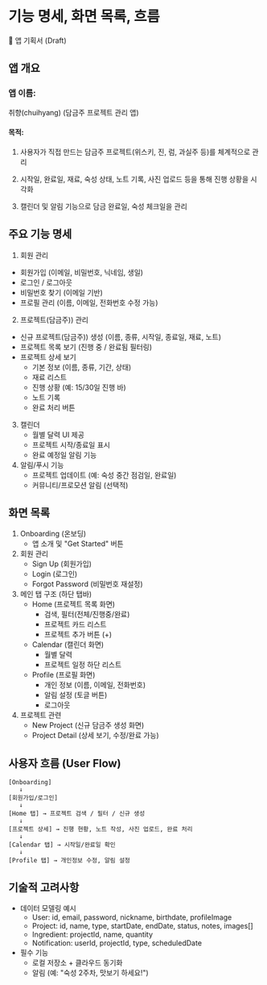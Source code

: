 # 기능 명세, 화면 목록, 흐름

📱 앱 기획서 (Draft)
## 앱 개요

### 앱 이름: 
취향(chuihyang) (담금주 프로젝트 관리 앱)
#### 목적:
1. 사용자가 직접 만드는 담금주 프로젝트(위스키, 진, 럼, 과실주 등)를 체계적으로 관리
2. 시작일, 완료일, 재료, 숙성 상태, 노트 기록, 사진 업로드 등을 통해 진행 상황을 시각화

3. 캘린더 및 알림 기능으로 담금 완료일, 숙성 체크일을 관리


## 주요 기능 명세

1. 회원 관리
  - 회원가입 (이메일, 비밀번호, 닉네임, 생일)
  - 로그인 / 로그아웃
  - 비밀번호 찾기 (이메일 기반)
  - 프로필 관리 (이름, 이메일, 전화번호 수정 가능)
2. 프로젝트(담금주)) 관리
  - 신규 프로젝트(담금주)) 생성 (이름, 종류, 시작일, 종료일, 재료, 노트)
  - 프로젝트 목록 보기 (진행 중 / 완료됨 필터링)
  - 프로젝트 상세 보기
     - 기본 정보 (이름, 종류, 기간, 상태)
     - 재료 리스트
     - 진행 상황 (예: 15/30일 진행 바)
     - 노트 기록
     - 완료 처리 버튼
3. 캘린더
   - 월별 달력 UI 제공
   - 프로젝트 시작/종료일 표시
   - 완료 예정일 알림 기능
4. 알림/푸시 기능
   - 프로젝트 업데이트 (예: 숙성 중간 점검일, 완료일)
   - 커뮤니티/프로모션 알림 (선택적)

## 화면 목록
1. Onboarding (온보딩)
   - 앱 소개 및 "Get Started" 버튼
2. 회원 관리
   - Sign Up (회원가입)
   - Login (로그인)
   - Forgot Password (비밀번호 재설정)
3. 메인 탭 구조 (하단 탭바)
   - Home (프로젝트 목록 화면)
      - 검색, 필터(전체/진행중/완료)
      - 프로젝트 카드 리스트
      - 프로젝트 추가 버튼 (+)
   - Calendar (캘린더 화면)
      - 월별 달력
      - 프로젝트 일정 하단 리스트
   - Profile (프로필 화면)
      - 개인 정보 (이름, 이메일, 전화번호)
      - 알림 설정 (토글 버튼)
      - 로그아웃
4. 프로젝트 관련
   - New Project (신규 담금주 생성 화면)
   - Project Detail (상세 보기, 수정/완료 가능)


## 사용자 흐름 (User Flow)
```
[Onboarding] 
   ↓
[회원가입/로그인] 
   ↓
[Home 탭] → 프로젝트 검색 / 필터 / 신규 생성
   ↓
[프로젝트 상세] → 진행 현황, 노트 작성, 사진 업로드, 완료 처리
   ↓
[Calendar 탭] → 시작일/완료일 확인
   ↓
[Profile 탭] → 개인정보 수정, 알림 설정
```

## 기술적 고려사항
- 데이터 모델링 예시
   - User: id, email, password, nickname, birthdate, profileImage
   - Project: id, name, type, startDate, endDate, status, notes, images[]
   - Ingredient: projectId, name, quantity
   - Notification: userId, projectId, type, scheduledDate
 - 필수 기능
   - 로컬 저장소 + 클라우드 동기화
   - 알림 (예: "숙성 2주차, 맛보기 하세요!")
